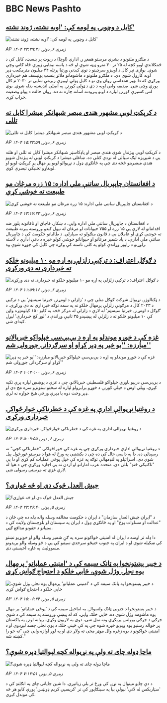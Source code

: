 # BBC News Pashto## [کابل د وچوبۍ په لومه کې: 'اوبه نشته، ژوند نشته'](https://www.bbc.com/pashto/articles/c987yrwwez6o?at_medium=RSS&at_campaign=rss?at_campaign=githubrss)![کابل د وچوبۍ په لومه کې: 'اوبه نشته، ژوند نشته'](https://ichef.bbci.co.uk/ace/ws/240/cpsprodpb/0cd8/live/9bbbf5c0-687e-11f0-8f9f-1d38db11c370.jpg)_AP ۱۴۰۴ زمری ۶, دونۍ ۲۳:۳۹:۳۱_د ملګرو ملتونو د بشري مرستو همغږ ۍ ادارې (اوچا) د رپوټ پر بنسټ، کابل کې د ځمکلاندې اوبو کچه له ۲۵ تر ۳۰ مترو ټیټه شوې او څه د پاسه نیمايي ژورې څاه ګانې وچې شوې.‌ یوازې تېر کال د اوبیزو سرچینو د نوې کيدنې وړتیا پرتله ۴۴ میلیون مترمکعب ډېر اوبه کارول شوي دي.
د ملګرو ملتونو د ماشومانو ملاتړ بنسټ یونیسف هم خبرداری ورکړی که دا بهیر همداسې روان وي‌ نو د کابل ټولې اوبیزې زېرمې ښايي‌ تر ۲۰۳۰ م کال پورې وچې شي. صدیقه وايي اوبه د دې د ټولې کورنۍ په اصلي‌ اندېښنه بدله شوې. یوې لس کسیزې کورنۍ لپاره د اوبو پېرودنه اسانه چاره نه ده. روان حالت د ټولو وضعیت خراب کړی.## [د کرېکټ لوبې مشهور هندی مبصر شبهانکر میشرا کابل ته تللی](https://www.bbc.com/pashto/articles/ce35zwd7n46o?at_medium=RSS&at_campaign=rss?at_campaign=githubrss)![د کرېکټ لوبې مشهور هندی مبصر شبهانکر میشرا کابل ته تللی](https://ichef.bbci.co.uk/ace/ws/240/cpsprodpb/2e9f/live/5dc340b0-6bc2-11f0-89ea-4d6f9851f623.jpg)_AP ۱۴۰۴ زمری ۶, دونۍ ۱۵:۳۳:۵۹_د کرېکټ لوبې پېژندل شوی هندی مبصر او پاډکاسټر شبهانکر میشرا کابل ته تللی او هلته یې د شپږیزه لیګ سیالي له نږدې کتلې ده.
ښاغلی میشرا د کرېکټ لوبې له پېژندل شویو هندي مبصرینو څخه دی چې په ځانګړي ډول د نړیوالو لوبو پر مهال پر کرېکټ لوبو او لوبغاړو تخنیکي تبصرې کوي.## [د افغانستان چاپېریال ساتنې ملي اداره: ۱۵ زره مرغان مو طبیعت ته خوشي کړي](https://www.bbc.com/pashto/articles/c07pnv7z1z0o?at_medium=RSS&at_campaign=rss?at_campaign=githubrss)![د افغانستان چاپېریال ساتنې ملي اداره: ۱۵ زره مرغان مو طبیعت ته خوشي کړي](https://ichef.bbci.co.uk/ace/ws/240/cpsprodpb/5c49/live/402f91b0-6bb4-11f0-8dbd-f3d32ebd3327.jpg)_AP ۱۴۰۴ زمری ۶, دونۍ ۱۳:۱۷:۳۳_د افغانستان د چاپېریال ساتنې ملي اداره وايي، د ښکار، قاچاق او ناقانونه پلور ضد اقداماتو له لارې یې ۱۵ زره او ۷۵۵ حیوانات او مرغان له نیول کېدو وروسته بېرته طبیعت ته خوشي کړي او عاملان یې د قانون منګولو ته سپارلي.
د طالبانو حکومت کې د چاپېریال ساتنې ملي ادارې، د یاد شمېر مرغانو او حیواناتو خوشي کولو خبره د دغې ادارې د لاسته راوړنو د راپور وړاندې کولو په کلنۍ ناسته کې وکړه چې کابل کې جوړه شوې وه.## [د ګوګل اعتراف: د ترکیې زلزلې په اړه مو ۱۰ میلیونو خلکو ته خبرداری نه دی ورکړی](https://www.bbc.com/pashto/articles/cwypln9dp7eo?at_medium=RSS&at_campaign=rss?at_campaign=githubrss)![د ګوګل اعتراف: د ترکیې زلزلې په اړه مو ۱۰ میلیونو خلکو ته خبرداری نه دی ورکړی](https://ichef.bbci.co.uk/ace/ws/240/cpsprodpb/75d0/live/699557a0-6bab-11f0-89ea-4d6f9851f623.jpg)_AP ۱۴۰۴ زمری ۶, دونۍ ۱۱:۵۹:۱۶_د ټکنالوژۍ نړیوال شرکت ګوګل منلې چې د 'زلزلې د لومړنۍ خبرتیا سیسټم' یې د ترکیې د ۲۰۲۳ کال د مرګونې زلزلې پرمهال خلکو ته په سمه توګه خبرداری نه دی ورکړی.
د 'ګوګل د لومړنۍ خبرتیا سیسټم' له لارې د زلزلې له مرکز څخه په کابو ۱۵۰ کیلومټره واټن کې ۱۰ میلیونو خلکو ته د زلزلې له پېښېدو ۳۵ ثانیې وړاندې د 'لوړ کچ خبرداری' لېږل کېدای شي.## [غزه کې د خوړو موندلو په اړه د بي‌بي‌سي خپلواکو خبریالانو مبارزه: ''یو خبر په ډېر کړاو او سرګردانۍ جوړولی شم''](https://www.bbc.com/pashto/articles/cy5py0ly33go?at_medium=RSS&at_campaign=rss?at_campaign=githubrss)![غزه کې د خوړو موندلو په اړه د بي‌بي‌سي خپلواکو خبریالانو مبارزه: ''یو خبر په ډېر کړاو او سرګردانۍ جوړولی شم''](https://ichef.bbci.co.uk/ace/standard/240/cpsprodpb/72d7/live/e748a4d0-6bac-11f0-89ea-4d6f9851f623.jpg)_AP ۱۴۰۴ زمری ۶, دونۍ ۱۰:۳۰:۰۰_د بي‌بي‌سي درېیو باوري خپلواکو فلسطیني خبریالانو، چې د غزې د پوښښ لپاره پرې تکیه کېږي، ویلي اوس د خپلې کورنۍ د خوړو برابرولو لپاره له سختو ستونزو سره مخ دي او ډېر وخت دوه یا ډېرې ورځې هېڅ خواړه نه لري.## [د روغتيا نړيوالې ادارې په غزه کې د خطرناکې خوارځواکۍ خبرداری ورکړی](https://www.bbc.com/pashto/articles/cpwy8gdvq1lo?at_medium=RSS&at_campaign=rss?at_campaign=githubrss)![د روغتيا نړيوالې ادارې په غزه کې د خطرناکې خوارځواکۍ خبرداری ورکړی](https://ichef.bbci.co.uk/ace/ws/240/cpsprodpb/4ea9/live/03a18980-6b71-11f0-89ea-4d6f9851f623.jpg)_AP ۱۴۰۴ زمری ۶, دونۍ ۵:۰۹:۵۵_د روغتيا نړيوالې ادارې خبرداری ورکړی چې په غزه کې خوراځواکي "خطرناکې کچې" ته رسېدلې ده. دا په داسې حال کې ده چې د يکشنبې په ورځ له هوا د مرستو غورځول پيل شوي دي. اسرائيلو په لنډمهالې توګه په غزه کې خپل پوځي عمليات کم کړي او دا يې "تاکتیکي ځنډ" بللی دی. متحده عرب اماراتو او اردن ته يې اجازه ورکړې چې د هوا له لارې غزې ته مرستې رسولی شي.## [جیش العدل څوک دي او څه غواړي؟](https://www.bbc.com/pashto/articles/cgerdlqn7q3o?at_medium=RSS&at_campaign=rss?at_campaign=githubrss)![جیش العدل څوک دي او څه غواړي؟](https://ichef.bbci.co.uk/ace/ws/240/cpsprodpb/dea0/live/a4f64370-6adb-11f0-af20-030418be2ca5.jpg)_AP ۱۴۰۴ زمری ۵, يونۍ ۲۳:۳۶:۴۰_د "ایران جیش العدل سازمان" د ایران د حکومت مخالفه وسله واله ډله ده چې ځان د "عدالت او مساوات پوځ" او په ځانګړي ډول د ایران په سیستان او بلوچستان ولایت کې د سنیانو د حقونو مدافع ګڼي.

دا ډله تر اوسه د ایران له امنیتي ځواکونو سره په ګڼ شمېر وسله والو او خونړیو نښتو کې ښکیله شوې او د ایران په جنوب ختیځو سرحدي سیمو کې یې د څو وسله والو بریدونو مسوولیت په غاړه اخیستی دی.## [د خیبر پښتونخوا په ټانک سیمه کې د 'امنیتي عملیاتو' پرمهال یوه نجلۍ وژل شوې، ځايي خلکو د احتجاج ګواښ کړی](https://www.bbc.com/pashto/articles/cz0y70rnrjxo?at_medium=RSS&at_campaign=rss?at_campaign=githubrss)![د خیبر پښتونخوا په ټانک سیمه کې د 'امنیتي عملیاتو' پرمهال یوه نجلۍ وژل شوې، ځايي خلکو د احتجاج ګواښ کړی](https://ichef.bbci.co.uk/ace/ws/240/cpsprodpb/6749/live/23b54000-6af8-11f0-af20-030418be2ca5.jpg)_AP ۱۴۰۴ زمری ۵, يونۍ ۱۵:۰۶:۳۴_د خیبر پښتونخوا د جنوبي ټانګ ولسوالۍ په اماخېل سیمه کې د 'پوځي عملیاتو' پر مهال یوه ماشومه وژل شوي ده. ځايي خلک وايي، که له پېښې وروسته په سیمه کې د شوې جرګې د جرګې یوولس پرېکړې ونه منل شي، دوی به لاریون وکړي.
روانه اونۍ په پاکستان پر خواله رسنیو یوه ویډیو خپره شوه چې په کې ځینې خلک د یوې نجلۍ جسد لیږدوي او د امنیتي ځواکونو د یوه زغره وال موټر مخې ته ولاړ دي او په لوړ اوازه وايي چې "ته خو را کښته شه."## [ماچا ډوله چای ته ولې په نړیواله کچه لېوالتیا ډېره شوې؟](https://www.bbc.com/pashto/articles/c9395kz82gpo?at_medium=RSS&at_campaign=rss?at_campaign=githubrss)![ماچا ډوله چای ته ولې په نړیواله کچه لېوالتیا ډېره شوې؟](https://ichef.bbci.co.uk/ace/ws/240/cpsprodpb/edb3/live/82ed7ff0-6a31-11f0-af20-030418be2ca5.jpg)_AP ۱۴۰۴ زمری ۵, يونۍ ۷:۱۳:۵۱_د دې چایو مینوال په نړۍ کې ورځ تر بلې زیاتېږي. دا شین جاپانی چای په انګلنډ کې د 'سټاربکس له لاتې' نیولې بیا په سینګاپور کې تر 'کریسپي کریم ډونټس' پورې کابو هر څه کې موندل کېږي.